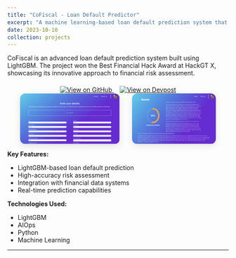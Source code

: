 ```yaml
---
title: "CoFiscal - Loan Default Predictor"
excerpt: "A machine learning-based loan default prediction system that won the Best Financial Hack Award at HackGT X."
date: 2023-10-10
collection: projects
---
```


CoFiscal is an advanced loan default prediction system built using LightGBM. The project won the Best Financial Hack Award at HackGT X, showcasing its innovative approach to financial risk assessment.

<div align="center" style="margin-top: 1.5em;">
  <a href="https://github.com/huzaifahp7/cofiscal" target="_blank" style="margin-right: 1em;">
    <img src="https://img.shields.io/badge/GitHub-View%20on%20GitHub-181717?logo=github&style=for-the-badge" alt="View on GitHub">
  </a>
  <a href="https://devpost.com/software/cofiscal" target="_blank">
    <img src="https://img.shields.io/badge/Devpost-View%20on%20Devpost-003E54?logo=devpost&style=for-the-badge" alt="View on Devpost">
  </a>
</div>

<div align="center" style="display: flex; justify-content: center; gap: 2em; flex-wrap: wrap; margin-bottom: 1em;">
  <img src="/images/cofiscal1.png" alt="CoFiscal Dashboard Animation" width="45%" style="border-radius: 12px; box-shadow: 0 4px 16px rgba(0,0,0,0.12);">
  <img src="/images/cofiscal2.png" alt="CoFiscal Model Output" width="38%" style="border-radius: 12px; box-shadow: 0 4px 16px rgba(0,0,0,0.10);">
</div>

**Key Features:**

- LightGBM-based loan default prediction
- High-accuracy risk assessment
- Integration with financial data systems
- Real-time prediction capabilities

**Technologies Used:**

- LightGBM
- AIOps
- Python
- Machine Learning


---

